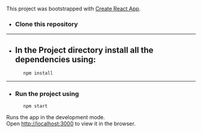 This project was bootstrapped with [Create React App](https://github.com/facebook/create-react-app).

* ### Clone this repository

----
* ## In the Project directory install all the dependencies using:
         npm install

----
* ### Run the project using 
         npm start

Runs the app in the development mode.<br />
Open [http://localhost:3000](http://localhost:3000) to view it in the browser.

